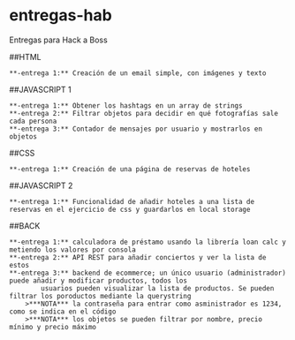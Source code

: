 # entregas-hab

Entregas para Hack a Boss

##HTML

    **-entrega 1:** Creación de un email simple, con imágenes y texto

##JAVASCRIPT 1

    **-entrega 1:** Obtener los hashtags en un array de strings
    **-entrega 2:** Filtrar objetos para decidir en qué fotografías sale cada persona
    **-entrega 3:** Contador de mensajes por usuario y mostrarlos en objetos

##CSS

    **-entrega 1:** Creación de una página de reservas de hoteles

##JAVASCRIPT 2

    **-entrega 1:** Funcionalidad de añadir hoteles a una lista de reservas en el ejercicio de css y guardarlos en local storage

##BACK

    **-entrega 1:** calculadora de préstamo usando la librería loan calc y metiendo los valores por consola
    **-entrega 2:** API REST para añadir conciertos y ver la lista de estos
    **-entrega 3:** backend de ecommerce; un único usuario (administrador) puede añadir y modificar productos, todos los
            usuarios pueden visualizar la lista de productos. Se pueden filtrar los poroductos mediante la querystring
        >***NOTA*** la contraseña para entrar como asministrador es 1234, como se indica en el código
        >***NOTA*** los objetos se pueden filtrar por nombre, precio mínimo y precio máximo